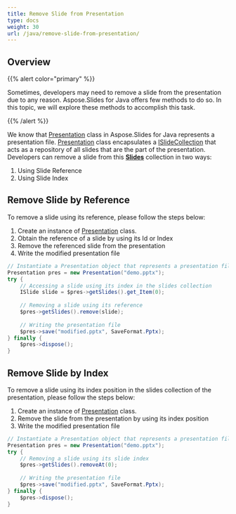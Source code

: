```yaml
---
title: Remove Slide from Presentation
type: docs
weight: 30
url: /java/remove-slide-from-presentation/
---
```



## **Overview**
{{% alert color="primary" %}} 

Sometimes, developers may need to remove a slide from the presentation due to any reason. Aspose.Slides for Java offers few methods to do so. In this topic, we will explore these methods to accomplish this task.

{{% /alert %}} 

We know that [Presentation](https://apireference.aspose.com/java/slides/com.aspose.slides/Presentation) class in Aspose.Slides for Java represents a presentation file. [Presentation](https://apireference.aspose.com/java/slides/com.aspose.slides/Presentation) class encapsulates a [ISlideCollection](https://apireference.aspose.com/java/slides/com.aspose.slides/ISlideCollection) that acts as a repository of all slides that are the part of the presentation. Developers can remove a slide from this [**Slides**](https://apireference.aspose.com/slides/java/com.aspose.slides/Presentation#getSlides--) collection in two ways:

1. Using Slide Reference
1. Using Slide Index

## **Remove Slide by Reference**
To remove a slide using its reference, please follow the steps below:

1. Create an instance of [Presentation](https://apireference.aspose.com/java/slides/com.aspose.slides/Presentation) class.
1. Obtain the reference of a slide by using its Id or Index
1. Remove the referenced slide from the presentation
1. Write the modified presentation file

```java
// Instantiate a Presentation object that represents a presentation file
Presentation pres = new Presentation("demo.pptx");
try {
    // Accessing a slide using its index in the slides collection
    ISlide slide = $pres->getSlides().get_Item(0);
    
    // Removing a slide using its reference
    $pres->getSlides().remove(slide);
    
    // Writing the presentation file
    $pres->save("modified.pptx", SaveFormat.Pptx);
} finally {
    $pres->dispose();
}
```

## **Remove Slide by Index**
To remove a slide using its index position in the slides collection of the presentation, please follow the steps below:

1. Create an instance of [Presentation](https://apireference.aspose.com/java/slides/com.aspose.slides/Presentation) class.
1. Remove the slide from the presentation by using its index position
1. Write the modified presentation file

```java
// Instantiate a Presentation object that represents a presentation file
Presentation pres = new Presentation("demo.pptx");
try {
    // Removing a slide using its slide index
    $pres->getSlides().removeAt(0);
    
    // Writing the presentation file
    $pres->save("modified.pptx", SaveFormat.Pptx);
} finally {
    $pres->dispose();
}
```
